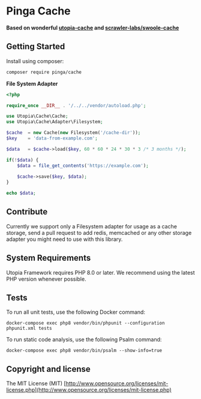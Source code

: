 # Pinga Cache

**Based on wonderful [utopia-cache](https://github.com/utopia-php/cache) and [scrawler-labs/swoole-cache](https://github.com/scrawler-labs/swoole-cache)**

## Getting Started

Install using composer:
```bash
composer require pinga/cache
```

**File System Adapter**

```php
<?php

require_once __DIR__ . '/../../vendor/autoload.php';

use Utopia\Cache\Cache;
use Utopia\Cache\Adapter\Filesystem;

$cache  = new Cache(new Filesystem('/cache-dir'));
$key    = 'data-from-example.com';

$data   = $cache->load($key, 60 * 60 * 24 * 30 * 3 /* 3 months */);

if(!$data) {
    $data = file_get_contents('https://example.com');
    
    $cache->save($key, $data);
}

echo $data;
```

## Contribute

Currently we support only a Filesystem adapter for usage as a cache storage, send a pull request to add redis, memcached or any other storage adapter you might need to use with this library.

## System Requirements

Utopia Framework requires PHP 8.0 or later. We recommend using the latest PHP version whenever possible.

## Tests

To run all unit tests, use the following Docker command:

`docker-compose exec php8 vendor/bin/phpunit --configuration phpunit.xml tests`

To run static code analysis, use the following Psalm command:

`docker-compose exec php8 vendor/bin/psalm --show-info=true`


## Copyright and license

The MIT License (MIT) [http://www.opensource.org/licenses/mit-license.php](http://www.opensource.org/licenses/mit-license.php)
